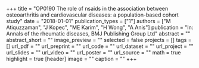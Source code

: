 +++
title = "OP0190 The role of nsaids in the association between osteoarthritis and cardiovascular diseases: a population-based cohort study"
date = "2018-01-01"
publication_types = ["1"]
authors = ["M Atiquzzaman", "J Kopec", "ME Karim", "H Wong", "A Anis"]
publication = "In: Annals of the rheumatic diseases, BMJ Publishing Group Ltd"
abstract = ""
abstract_short = ""
image_preview = ""
selected = false
projects = []
tags = []
url_pdf = ""
url_preprint = ""
url_code = ""
url_dataset = ""
url_project = ""
url_slides = ""
url_video = ""
url_poster = ""
url_source = ""
math = true
highlight = true
[header]
image = ""
caption = ""
+++
